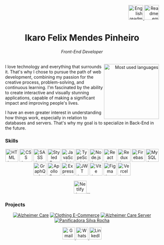 <div align="right">
  <a href="https://github.com/ikarofelix/ikarofelix/blob/main/readme-en.md">
   <img width=48 src="https://flagcdn.com/128x96/us.png" alt="English readme" title="English readme" />
  </a>
  <a href="https://github.com/ikarofelix/ikarofelix/blob/main/README.md">
   <img width=48 src="https://flagcdn.com/128x96/br.png" alt="Readme em português" title="Readme em português" />
  </a>
</div>

<div align="center">
  <h1>Ikaro Felix Mendes Pinheiro</h1>
  <h6>Front-End Developer</h6>
</div>


<div align="right">
     <a href="https://github.com/ikarofelix">
        <img height="180em" src="https://github-readme-stats.vercel.app/api/top-langs/?username=ikarofelix&layout=compact&theme=dark"
        alt="Most used languages" align="right">
    </a>
</div>

I love technology and everything that surrounds it. That's why I chose to pursue the path of web development, combining my passion for the creative process, problem-solving, and continuous learning. I'm fascinated by the ability to create interactive and visually stunning applications, capable of making a significant impact and improving people's lives.

I have an even greater interest in understanding how things work, especially in relation to databases and servers. That's why my goal is to specialize in Back-End in the future.

<h3>Skills</h3>
<div align="center">
  
<img width=42 height=42 src="https://cdn3.iconfinder.com/data/icons/popular-services-brands/512/html5-512.png" alt="HTML icon" title="HTML" />

 <!-- CSS -->
<img width=42 height=42 src="https://cdn1.iconfinder.com/data/icons/social-media-logos-7/64/css-3-512.png" alt="CSS icon" title="CSS" />

<!-- SASS -->
<img width=42 height=42 src="https://cdn-icons-png.flaticon.com/512/5968/5968358.png" alt="SASS icon" title="SASS" />

<!-- Styled Components -->
<img  width=42 height=42 src="https://styled-components.com/atom.png" alt="Styled Components icon" title="Styled Components" />

<!-- JavaScript -->
<img width=42 height=42 src="https://logodownload.org/wp-content/uploads/2022/04/javascript-logo-1.png" alt="JavaScript icon" title="JavaScript" />

<!-- TypeScript -->
<img width=42 height=42 src="https://cdn-icons-png.flaticon.com/512/5968/5968381.png" alt="TypeScript icon" title="TypeScript" />

<!-- Node.js -->
<img width=42 height=42 src="https://github.com/ikarofelix/ikarofelix/assets/117465215/aebcfb1b-7fbc-403a-ab71-7f2e77b029de" alt="Node.js icon" title="Node.js" />

<!-- React -->
<img width=42 height=42 src="https://i0.wp.com/www.primefaces.org/wp-content/uploads/2017/09/feature-react.png?ssl=1" alt="React icon" title="React" />

<!-- Redux -->
<img width=42 height=42 src="https://brandslogos.com/wp-content/uploads/images/large/redux-logo.png" alt="Redux icon" title="Redux" />

<!-- Firebase -->
<img width=42 height=42 src="https://cdn.icon-icons.com/icons2/691/PNG/512/google_firebase_icon-icons.com_61474.png" alt="Firebase icon" title="Firebase" />

<!-- MySQL -->
<img width=42 height=42 src="https://cdn-icons-png.flaticon.com/512/5968/5968363.png" alt="MySQL icon" title="MySQL" />

<!-- GraphQL -->
<img width=42 height=42 src="https://upload.wikimedia.org/wikipedia/commons/thumb/1/17/GraphQL_Logo.svg/2048px-GraphQL_Logo.svg.png" alt="GraphQL icon" title="GraphQL" />

<!-- Apollo GraphQL -->
<img width=42 height=42 src="https://yt3.googleusercontent.com/zTLJVXrUEsKch_4gngY6CrTrYXa0W7T-ZlQ1Dhu_16GhkYD7GxIyzDLH6VPSLd7O0GbSLlvBGw=s900-c-k-c0x00ffffff-no-rj" alt="Apollo GraphQL icon" title="Apollo GraphQL" />

<!-- Express -->
<img width=42 height=42 src="https://camo.githubusercontent.com/9270fc40ed052b4158b76122cc9984c9c9670b717577d3e89497629fc25782e7/68747470733a2f2f75706c6f61642e77696b696d656469612e6f72672f77696b6970656469612f636f6d6d6f6e732f7468756d622f382f38382f5374617475735f6975636e5f45585f69636f6e2e7376672f34383070782d5374617475735f6975636e5f45585f69636f6e2e7376672e706e67" alt="Express icon" title="Express" />

<!-- JWT -->
<img width=42 height=42 src="https://seeklogo.com/images/J/json-web-tokens-jwt-io-logo-C003DEC47A-seeklogo.com.png" alt="JWT icon" title="JWT" />

<!-- Vite -->
<img width=42 height=42 src="https://res.cloudinary.com/practicaldev/image/fetch/s--bsGEKH1C--/c_imagga_scale,f_auto,fl_progressive,h_1080,q_auto,w_1080/https://dev-to-uploads.s3.amazonaws.com/uploads/articles/cm21q6iefpnmz3railfs.png" alt="Vite icon" title="Vite" />

<!-- Figma -->
<img width=42 height=42 src="https://logospng.org/download/figma/figma-2048.png" alt="Figma icon" title="Figma" />

<!-- Vercel -->
<img width=42 height=42 src="https://assets.vercel.com/image/upload/front/favicon/vercel/180x180.png" alt="Vercel icon" title="Vercel" />

<!-- Netlify -->
<img width=42 height=42 src="https://cdn.freebiesupply.com/logos/large/2x/netlify-logo-png-transparent.png" alt="Netlify icon" title="Netlify" />...

  
</div>

<h3>Projects</h3>
<div align="center">
  
  [![Alzheimer Care](https://github-readme-stats.vercel.app/api/pin/?username=ikarofelix&repo=alzheimer-care&theme=dark)](https://github.com/ikarofelix/alzheimer-care)
  [![Clothing E-Commerce](https://github-readme-stats.vercel.app/api/pin/?username=ikarofelix&repo=clothing-e-commerce&theme=dark)](https://github.com/ikarofelix/clothing-e-commerce)
  [![Alzheimer Care Server](https://github-readme-stats.vercel.app/api/pin/?username=ikarofelix&repo=alzheimer-care-server&theme=dark)](https://github.com/ikarofelix/alzheimer-care-server)
  [![Panificadora Silva Rocha](https://github-readme-stats.vercel.app/api/pin/?username=ikarofelix&repo=panificadora-silva-rocha&theme=dark)](https://github.com/ikarofelix/panificadora-silva-rocha)
</div>

<div align="center">
  <a href="mailto:ikaroisdm@gmail.com">
    <img width=40 height=40 src="https://static.vecteezy.com/system/resources/previews/016/716/465/non_2x/gmail-icon-free-png.png" alt="Gmail icon" title="Gmail"/>
  </a>
  <a href="https://api.whatsapp.com/send/?phone=%2B5531998056550&text=Oi,%20vi%20seu%20GitHub&type=phone_number&app_absent=0">
    <img width=40 height=40 src="https://cdn2.iconfinder.com/data/icons/social-messaging-ui-color-shapes-2-free/128/social-whatsapp-circle-512.png" alt="WhatsApp icon" title="WhatsApp"/>
  </a>
  <a href="https://www.linkedin.com/in/ikarofelix">
    <img width=40 height=40 src="https://upload.wikimedia.org/wikipedia/commons/thumb/f/f8/LinkedIn_icon_circle.svg/1200px-LinkedIn_icon_circle.svg.png" alt="LinkedIn icon" title="LinkedIn"/>
  </a>
</div>
